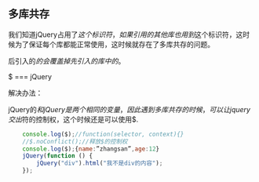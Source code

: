 ## 多库共存
我们知道jQuery占用了$这个标识符，如果引用的其他库也用到$这个标识符，这时候为了保证每个库都能正常使用，这时候就存在了多库共存的问题。

后引入的$的会覆盖掉先引入的库中的$。

$ === jQuery

解决办法：

jQuery的$和jQuery是两个相同的变量，因此遇到多库共存的时候，可以让jquery交出$符的控制权，这个时候还是可以使用$.
```javascript
    console.log($);//function(selector, context){}
    //$.noConflict();//释放$的控制权
    console.log($);{name:”zhangsan”,age:12}
    jQuery(function () {
        jQuery("div").html("我不是div的内容");
    });
```